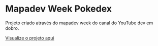 # Mapadev Week Pokedex
 Projeto criado através do mapadev week do canal do YouTube dev em dobro.

<a href="https://programaticia.github.io/mapadev-week-pokedex" target="_blank" rel="external">Visualize o projeto aqui</a>
